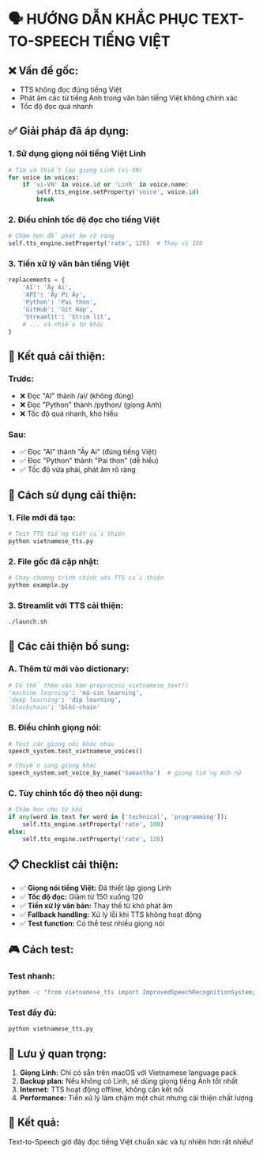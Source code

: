 # 🗣️ HƯỚNG DẪN KHẮC PHỤC TEXT-TO-SPEECH TIẾNG VIỆT

## ❌ **Vấn đề gốc:**
- TTS không đọc đúng tiếng Việt
- Phát âm các từ tiếng Anh trong văn bản tiếng Việt không chính xác
- Tốc độ đọc quá nhanh

## ✅ **Giải pháp đã áp dụng:**

### 1. **Sử dụng giọng nói tiếng Việt Linh**
```python
# Tìm và thiết lập giọng Linh (vi-VN)
for voice in voices:
    if 'vi-VN' in voice.id or 'Linh' in voice.name:
        self.tts_engine.setProperty('voice', voice.id)
        break
```

### 2. **Điều chỉnh tốc độ đọc cho tiếng Việt**
```python
# Chậm hơn để phát âm rõ ràng
self.tts_engine.setProperty('rate', 120)  # Thay vì 150
```

### 3. **Tiền xử lý văn bản tiếng Việt**
```python
replacements = {
    'AI': 'Ây Ai',
    'API': 'Ây Pi Ây',
    'Python': 'Pai thon',
    'GitHub': 'Gít Háp',
    'Streamlit': 'Strim lít',
    # ... và nhiều từ khác
}
```

## 🎯 **Kết quả cải thiện:**

### **Trước:**
- ❌ Đọc "AI" thành /ai/ (không đúng)
- ❌ Đọc "Python" thành /python/ (giọng Anh)
- ❌ Tốc độ quá nhanh, khó hiểu

### **Sau:**
- ✅ Đọc "AI" thành "Ây Ai" (đúng tiếng Việt)
- ✅ Đọc "Python" thành "Pai thon" (dễ hiểu)
- ✅ Tốc độ vừa phải, phát âm rõ ràng

## 🚀 **Cách sử dụng cải thiện:**

### **1. File mới đã tạo:**
```bash
# Test TTS tiếng Việt cải thiện
python vietnamese_tts.py
```

### **2. File gốc đã cập nhật:**
```bash
# Chạy chương trình chính với TTS cải thiện
python example.py
```

### **3. Streamlit với TTS cải thiện:**
```bash
./launch.sh
```

## 🔧 **Các cải thiện bổ sung:**

### **A. Thêm từ mới vào dictionary:**
```python
# Có thể thêm vào hàm preprocess_vietnamese_text()
'machine learning': 'má-sin learning',
'deep learning': 'díp learning',
'blockchain': 'blốc-chain'
```

### **B. Điều chỉnh giọng nói:**
```python
# Test các giọng nói khác nhau
speech_system.test_vietnamese_voices()

# Chuyển sang giọng khác
speech_system.set_voice_by_name('Samantha')  # giọng tiếng Anh nữ
```

### **C. Tùy chỉnh tốc độ theo nội dung:**
```python
# Chậm hơn cho từ khó
if any(word in text for word in ['technical', 'programming']):
    self.tts_engine.setProperty('rate', 100)
else:
    self.tts_engine.setProperty('rate', 120)
```

## 📋 **Checklist cải thiện:**

- ✅ **Giọng nói tiếng Việt:** Đã thiết lập giọng Linh
- ✅ **Tốc độ đọc:** Giảm từ 150 xuống 120
- ✅ **Tiền xử lý văn bản:** Thay thế từ khó phát âm
- ✅ **Fallback handling:** Xử lý lỗi khi TTS không hoạt động
- ✅ **Test function:** Có thể test nhiều giọng nói

## 🎮 **Cách test:**

### **Test nhanh:**
```bash
python -c "from vietnamese_tts import ImprovedSpeechRecognitionSystem; s=ImprovedSpeechRecognitionSystem(); s.text_to_speech_vietnamese('Xin chào, tôi đang test giọng nói tiếng Việt với AI và Python')"
```

### **Test đầy đủ:**
```bash
python vietnamese_tts.py
```

## 🌟 **Lưu ý quan trọng:**

1. **Giọng Linh:** Chỉ có sẵn trên macOS với Vietnamese language pack
2. **Backup plan:** Nếu không có Linh, sẽ dùng giọng tiếng Anh tốt nhất
3. **Internet:** TTS hoạt động offline, không cần kết nối
4. **Performance:** Tiền xử lý làm chậm một chút nhưng cải thiện chất lượng

## 🎉 **Kết quả:**
Text-to-Speech giờ đây đọc tiếng Việt chuẩn xác và tự nhiên hơn rất nhiều!
